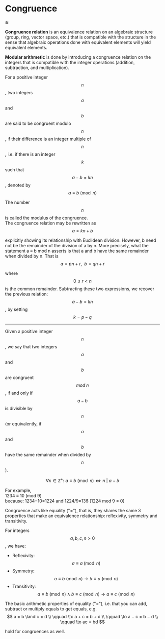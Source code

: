 # Congruence

≅

**Congruence relation** is an equivalence relation on an algebraic structure (group, ring, vector space, etc.) that is compatible with the structure in the sense that algebraic operations done with equivalent elements will yield equivalent elements.

**Modular arithmetic** is done by introducing a congruence relation on the integers that is compatible with the integer operations (addition, subtraction, and multiplication).

For a positive integer $$n$$, 
two integers $$a$$ and $$b$$ 
are said to be congruent modulo $$n$$, 
if their difference is an integer multiple of $$n$$,
i.e. if there is an integer $$k$$ such that $$a−b=kn$$, 
denoted by   
$$a \equiv b \pmod n$$

The number $$n$$ is called the modulus of the congruence.   
The congruence relation may be rewritten as  
$$a=kn+b$$

explicitly showing its relationship with Euclidean division. However, b need not be the remainder of the division of a by n. More precisely, what the statement a ≡ b mod n asserts is that a and b have the same remainder when divided by n. That is   
$$a=pn+r,\ \ b=qn+r$$

where $$0\le r\lt n$$ is the common remainder. Subtracting these two expressions, we recover the previous relation: $$a-b=kn$$, by setting $$k = p − q$$



---

Given a positive integer $$n$$, we say that two integers $$a$$ and $$b$$ are
congruent $$mod\ n$$, if and only if $$a−b$$ is divisible by $$n$$ (or equivalently, if $$a$$ and $$b$$ have the same remainder when divided by $$n$$).

$${\forall n\in \mathbb{Z^+}} :\ a \equiv b \pmod n \iff n\ |\ a−b$$


For example,    
1234 ≡ 10 (mod 9)   
because:
1234−10=1224 and 1224/9=136 (1224 mod 9 = 0)


Congruence acts like equality ("="), that is, they shares the same 3 properties that make an equivalence relationship: reflexivity, symmetry and transitivity.

For integers $$a,b,c,n > 0$$, we have:
- Reflexivity:  $$a\equiv a\pmod n$$
- Symmetry:     $$a\equiv b\pmod n \to b\equiv a\pmod n$$
- Transitivity: $$a\equiv b\pmod n \land b\equiv c\pmod n \to a\equiv c\pmod n$$


The basic arithmetic properties of equality ("="), i.e. that you can add, subtract or multiply equals to get equals, e.g.    
$$
a = b \land c = d \\
\qquad \to a + c = b + d \\
\qquad \to a − c = b − d \\
\qquad \to ac = bd
$$

hold for congruences as well.
